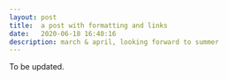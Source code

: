 ```yaml
---
layout: post
title:  a post with formatting and links
date:   2020-06-18 16:40:16
description: march & april, looking forward to summer
---
```

To be updated.